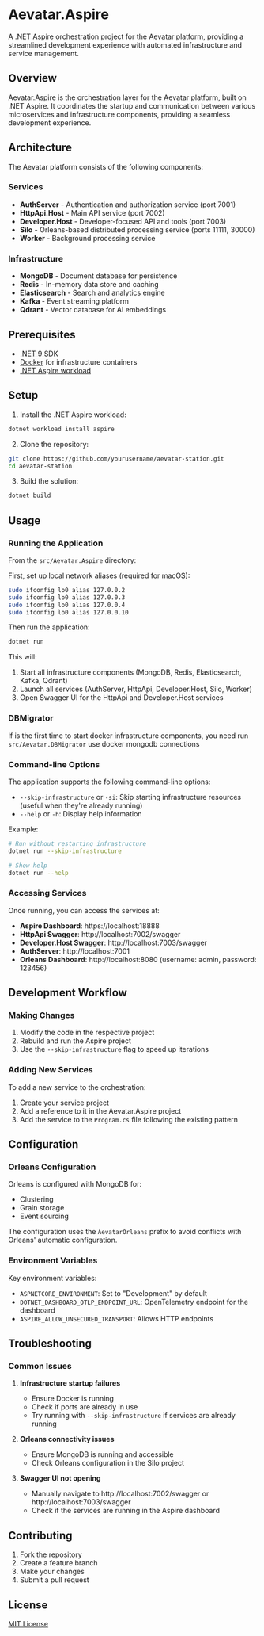 # Aevatar.Aspire

A .NET Aspire orchestration project for the Aevatar platform, providing a streamlined development experience with automated infrastructure and service management.

## Overview

Aevatar.Aspire is the orchestration layer for the Aevatar platform, built on .NET Aspire. It coordinates the startup and communication between various microservices and infrastructure components, providing a seamless development experience.

## Architecture

The Aevatar platform consists of the following components:

### Services

- **AuthServer** - Authentication and authorization service (port 7001)
- **HttpApi.Host** - Main API service (port 7002)
- **Developer.Host** - Developer-focused API and tools (port 7003)
- **Silo** - Orleans-based distributed processing service (ports 11111, 30000)
- **Worker** - Background processing service

### Infrastructure

- **MongoDB** - Document database for persistence
- **Redis** - In-memory data store and caching
- **Elasticsearch** - Search and analytics engine
- **Kafka** - Event streaming platform
- **Qdrant** - Vector database for AI embeddings

## Prerequisites

- [.NET 9 SDK](https://dotnet.microsoft.com/download/dotnet/9.0)
- [Docker](https://www.docker.com/products/docker-desktop/) for infrastructure containers
- [.NET Aspire workload](https://learn.microsoft.com/en-us/dotnet/aspire/get-started/install)

## Setup

1. Install the .NET Aspire workload:

```bash
dotnet workload install aspire
```

2. Clone the repository:

```bash
git clone https://github.com/yourusername/aevatar-station.git
cd aevatar-station
```

3. Build the solution:

```bash
dotnet build
```

## Usage

### Running the Application

From the `src/Aevatar.Aspire` directory:

First, set up local network aliases (required for macOS):

```bash
sudo ifconfig lo0 alias 127.0.0.2
sudo ifconfig lo0 alias 127.0.0.3
sudo ifconfig lo0 alias 127.0.0.4
sudo ifconfig lo0 alias 127.0.0.10
```

Then run the application:

```bash
dotnet run
```

This will:
1. Start all infrastructure components (MongoDB, Redis, Elasticsearch, Kafka, Qdrant)
2. Launch all services (AuthServer, HttpApi, Developer.Host, Silo, Worker)
3. Open Swagger UI for the HttpApi and Developer.Host services

### DBMigrator

If is the first time to start docker infrastructure components, you need
run `src/Aevatar.DBMigrator` use docker mongodb connections


### Command-line Options

The application supports the following command-line options:

- `--skip-infrastructure` or `-si`: Skip starting infrastructure resources (useful when they're already running)
- `--help` or `-h`: Display help information

Example:

```bash
# Run without restarting infrastructure
dotnet run --skip-infrastructure

# Show help
dotnet run --help
```

### Accessing Services

Once running, you can access the services at:

- **Aspire Dashboard**: https://localhost:18888
- **HttpApi Swagger**: http://localhost:7002/swagger
- **Developer.Host Swagger**: http://localhost:7003/swagger
- **AuthServer**: http://localhost:7001
- **Orleans Dashboard**: http://localhost:8080 (username: admin, password: 123456)

## Development Workflow

### Making Changes

1. Modify the code in the respective project
2. Rebuild and run the Aspire project
3. Use the `--skip-infrastructure` flag to speed up iterations

### Adding New Services

To add a new service to the orchestration:

1. Create your service project
2. Add a reference to it in the Aevatar.Aspire project
3. Add the service to the `Program.cs` file following the existing pattern

## Configuration

### Orleans Configuration

Orleans is configured with MongoDB for:
- Clustering
- Grain storage
- Event sourcing

The configuration uses the `AevatarOrleans` prefix to avoid conflicts with Orleans' automatic configuration.

### Environment Variables

Key environment variables:
- `ASPNETCORE_ENVIRONMENT`: Set to "Development" by default
- `DOTNET_DASHBOARD_OTLP_ENDPOINT_URL`: OpenTelemetry endpoint for the dashboard
- `ASPIRE_ALLOW_UNSECURED_TRANSPORT`: Allows HTTP endpoints

## Troubleshooting

### Common Issues

1. **Infrastructure startup failures**
   - Ensure Docker is running
   - Check if ports are already in use
   - Try running with `--skip-infrastructure` if services are already running

2. **Orleans connectivity issues**
   - Ensure MongoDB is running and accessible
   - Check Orleans configuration in the Silo project

3. **Swagger UI not opening**
   - Manually navigate to http://localhost:7002/swagger or http://localhost:7003/swagger
   - Check if the services are running in the Aspire dashboard

## Contributing

1. Fork the repository
2. Create a feature branch
3. Make your changes
4. Submit a pull request

## License

[MIT License](LICENSE) 